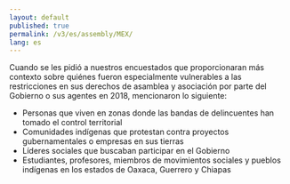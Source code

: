 ```yaml
---
layout: default
published: true
permalink: /v3/es/assembly/MEX/
lang: es
---
```


Cuando se les pidió a nuestros encuestados que proporcionaran más contexto sobre quiénes fueron especialmente vulnerables a las restricciones en sus derechos de asamblea y asociación por parte del Gobierno o sus agentes en 2018, mencionaron lo siguiente:
-	Personas que viven en zonas donde las bandas de delincuentes han tomado el control territorial 
-	Comunidades indígenas que protestan contra proyectos gubernamentales o empresas en sus tierras
-	Líderes sociales que buscaban participar en el Gobierno
-	Estudiantes, profesores, miembros de movimientos sociales y pueblos indígenas en los estados de Oaxaca, Guerrero y Chiapas

